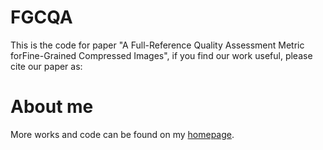 # FGCQA
This is the code for paper "A Full-Reference Quality Assessment Metric forFine-Grained Compressed Images", if you find our work useful, please cite our paper as:

# About me
More works and code can be found on my [homepage](https://zzc-1998.github.io/).
